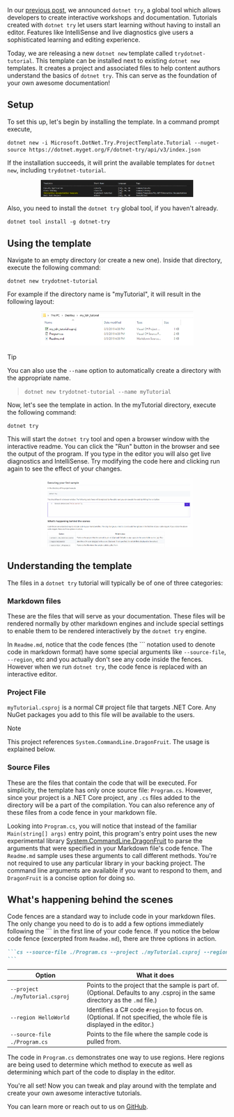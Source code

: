 In our [previous post](https://devblogs.microsoft.com/dotnet/creating-interactive-net-documentation/), we announced `dotnet try`, a global tool which allows developers to create interactive workshops and documentation. Tutorials created with `dotnet try`
let users start learning without having to install an editor. Features like IntelliSense and live diagnostics give users a sophisticated learning and editing experience. 

Today, we are releasing a new `dotnet new` template called `trydotnet-tutorial`. This template can be installed next to existing `dotnet new` templates. It creates a project and associated files to help content authors understand the basics of `dotnet try`. This can serve as the foundation of your own awesome documentation!

## Setup
To set this up, let's begin by installing the template. In a command prompt execute, 
```console
dotnet new -i Microsoft.DotNet.Try.ProjectTemplate.Tutorial --nuget-source https://dotnet.myget.org/F/dotnet-try/api/v3/index.json
```

If the installation succeeds, it will print the available templates for `dotnet new`, including `trydotnet-tutorial`.

<p align ="center">
<img src ="dotnet_new.PNG" width="350">
</p>

Also, you need to install the `dotnet try` global tool, if you haven't already.
```console
dotnet tool install -g dotnet-try
```

## Using the template

Navigate to an empty directory (or create a new one). Inside that directory, execute the following command:
```console
dotnet new trydotnet-tutorial
```

For example if the directory name is "myTutorial", it will result in the following layout:

<p align ="center">
<img src ="file_structure.PNG" width="350">
</p>

> [!TIP]
> You can also use the `--name` option to automatically create a directory with the appropriate name.

> `dotnet new trydotnet-tutorial --name myTutorial`

Now, let's see the template in action. In the myTutorial directory, execute the following command:
```console
dotnet try
```

This will start the `dotnet try` tool and open a browser window with the interactive readme. You can click the "Run" button in the browser and see the output of the program. If you type in the editor you will also get live diagnostics and IntelliSense. Try modifying the code here and clicking run again to see the effect of your changes.

<p align ="center">
<img src ="dotnet_try_run.gif" width="350">
</p>

## Understanding the template

The files in a `dotnet try` tutorial will typically be of one of three categories:

### Markdown files

These are the files that will serve as your documentation. These files will be rendered normally by other markdown engines and include special settings to enable them to be rendered interactively by the `dotnet try` engine.

In `Readme.md`, notice that the code fences (the ``` notation used to denote code in markdown format) have some special arguments like `--source-file`, `--region`, etc and you actually don't see any code inside the fences. However when we run `dotnet try`, the code fence is replaced with an interactive editor.

### Project File

`myTutorial.csproj` is a normal C# project file that targets .NET Core. Any NuGet packages you add to this file will be available to the users.

> [!NOTE]
> This project references `System.CommandLine.DragonFruit`. The usage is explained below.

### Source Files

These are the files that contain the code that will be executed. For simplicity, the template has only once source file: `Program.cs`. However, since your project is a .NET Core project, any `.cs` files added to the directory will be a part of the compilation. You can also reference any of these files from a code fence in your markdown file. 

Looking into `Program.cs`, you will notice that instead of the familiar `Main(string[] args)` entry point, this program's entry point uses the new experimental library [System.CommandLine.DragonFruit](https://github.com/dotnet/command-line-api/wiki/DragonFruit-overview) to parse the arguments that were specified in your Markdown file's code fence. The `Readme.md` sample uses these arguments to call different methods. You're not required to use any particular library in your backing project. The command line arguments are available if you want to respond to them, and `DragonFruit` is a concise option for doing so.

## What's happening behind the scenes

Code fences are a standard way to include code in your markdown files. The only change you need to do is to add a few options immediately following the ``` in the first line of your code fence. If you notice the below code fence (excerpted from `Readme.md`), there are three options in action.

````markdown
```cs --source-file ./Program.cs --project ./myTutorial.csproj --region HelloWorld
```
````


| Option                                 | What it does                                                                                                                |
|----------------------------------------|-----------------------------------------------------------------------------------------------------------------------------|
| `--project ./myTutorial.csproj` | Points to the project that the sample is part of. (Optional. Defaults to any .csproj in the same directory as the `.md` file.) |
| `--region HelloWorld`                        | Identifies a C# code `#region` to focus on. (Optional. If not specified, the whole file is displayed in the editor.)         |
| `--source-file ./Program.cs`  | Points to the file where the sample code is pulled from.  

The code in `Program.cs` demonstrates one way to use regions. Here regions are being used to determine which method to execute as well as determining which part of the code to display in the editor.

You're all set! Now you can tweak and play around with the template and create your own awesome interactive tutorials. 

You can learn more or reach out to us on [GitHub](https://github.com/dotnet/try).
